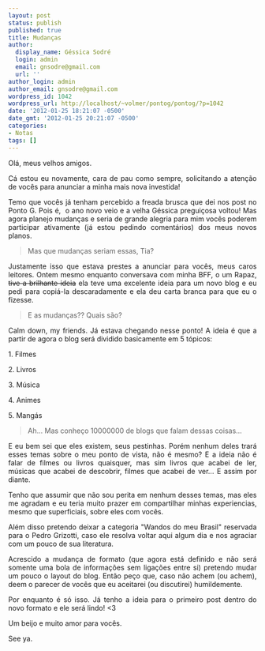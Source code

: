 ```yaml
---
layout: post
status: publish
published: true
title: Mudanças
author:
  display_name: Géssica Sodré
  login: admin
  email: gnsodre@gmail.com
  url: ''
author_login: admin
author_email: gnsodre@gmail.com
wordpress_id: 1042
wordpress_url: http://localhost/~volmer/pontog/pontog/?p=1042
date: '2012-01-25 18:21:07 -0500'
date_gmt: '2012-01-25 20:21:07 -0500'
categories:
- Notas
tags: []
---
```

<p style="text-align: justify;">Olá, meus velhos amigos.</p>
<p style="text-align: justify;">Cá estou eu novamente, cara de pau como sempre, solicitando a atenção de vocês para anunciar a minha mais nova investida!</p>
<p style="text-align: justify;">Temo que vocês já tenham percebido a freada brusca que dei nos post no Ponto G. Pois é,  o ano novo veio e a velha Géssica preguiçosa voltou! Mas agora planejo mudanças e seria de grande alegria para mim vocês poderem participar ativamente (já estou pedindo comentários) dos meus novos planos.</p>
<blockquote>
<p style="text-align: justify;">Mas que mudanças seriam essas, Tia?</p>
</blockquote>
<p style="text-align: justify;">Justamente isso que estava prestes a anunciar para vocês, meus caros leitores. Ontem mesmo enquanto conversava com minha BFF, o um Rapaz, <del>tive a brilhante ideia</del> ela teve uma excelente ideia para um novo blog e eu pedi para copiá-la descaradamente e ela deu carta branca para que eu o fizesse.</p>
<blockquote>
<p style="text-align: justify;">E as mudanças?? Quais são?</p>
</blockquote>
<p style="text-align: justify;">Calm down, my friends. Já estava chegando nesse ponto! A ideia é que a partir de agora o blog será dividido basicamente em 5 tópicos:</p>
<p style="text-align: justify;">1. Filmes</p>
<p style="text-align: justify;">2. Livros</p>
<p style="text-align: justify;">3. Música</p>
<p style="text-align: justify;">4. Animes</p>
<p style="text-align: justify;">5. Mangás</p>
<blockquote>
<p style="text-align: justify;">Ah... Mas conheço 10000000 de blogs que falam dessas coisas...</p>
</blockquote>
<p style="text-align: justify;">E eu bem sei que eles existem, seus pestinhas. Porém nenhum deles trará esses temas sobre o meu ponto de vista, não é mesmo? E a ideia não é falar de filmes ou livros quaisquer, mas sim livros que acabei de ler, músicas que acabei de descobrir, filmes que acabei de ver... E assim por diante.</p>
<p style="text-align: justify;">Tenho que assumir que não sou perita em nenhum desses temas, mas eles me agradam e eu teria muito prazer em compartilhar minhas experiencias, mesmo que superficiais, sobre eles com vocês.</p>
<p style="text-align: justify;">Além disso pretendo deixar a categoria "Wandos do meu Brasil" reservada para o Pedro Grizotti, caso ele resolva voltar aqui algum dia e nos agraciar com um pouco de sua literatura.</p>
<p style="text-align: justify;">Acrescido a mudança de formato (que agora está definido e não será somente uma bola de informações sem ligações entre si) pretendo mudar um pouco o layout do blog. Então peço que, caso não achem (ou achem), deem o parecer de vocês que eu aceitarei (ou discutirei) humildemente.</p>
<p style="text-align: justify;">Por enquanto é só isso. Já tenho a ideia para o primeiro post dentro do novo formato e ele será lindo! &lt;3</p>
<p style="text-align: justify;">Um beijo e muito amor para vocês.</p>
<p style="text-align: justify;">See ya.</p>

